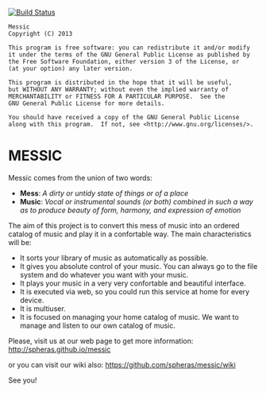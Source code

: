 [![Build Status](https://travis-ci.org/spheras/messic.svg?branch=master)](https://travis-ci.org/spheras/messic)

    Messic  
    Copyright (C) 2013

    This program is free software: you can redistribute it and/or modify
    it under the terms of the GNU General Public License as published by
    the Free Software Foundation, either version 3 of the License, or
    (at your option) any later version.

    This program is distributed in the hope that it will be useful,
    but WITHOUT ANY WARRANTY; without even the implied warranty of
    MERCHANTABILITY or FITNESS FOR A PARTICULAR PURPOSE.  See the
    GNU General Public License for more details.

    You should have received a copy of the GNU General Public License
    along with this program.  If not, see <http://www.gnu.org/licenses/>.

MESSIC
======

Messic comes from the union of two words:
  - **Mess**: _A dirty or untidy state of things or of a place_
  - **Music**: _Vocal or instrumental sounds (or both) combined in such a way as to produce beauty of form, harmony, and expression of emotion_

The aim of this project is to convert this mess of music into an ordered catalog of music and play it in a confortable way. The main characteristics will be:

* It sorts your library of music as automatically as possible.
* It gives you absolute control of your music. You can always go to the file system and do whatever you want with your music.
* It plays your music in a very very confortable and beautiful interface.
* It is executed via web, so you could run this service at home for every device.
* It is multiuser.
* It is focused on managing your home catalog of music. We want to manage and listen to our own catalog of music.

Please, visit us at our web page to get more information:
http://spheras.github.io/messic

or you can visit our wiki also:
https://github.com/spheras/messic/wiki


See you!

